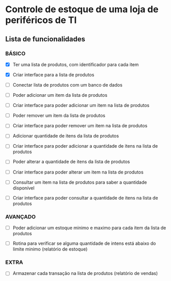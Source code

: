# Controle de estoque de uma loja de periféricos de TI

## Lista de funcionalidades

### BÁSICO

- [x] Ter uma lista de produtos, com identificador para cada item 
- [x] Criar interface para a lista de produtos

- [ ] Conectar lista de produtos com um banco de dados

- [ ] Poder adicionar um item da lista de produtos
- [ ] Criar interface para poder adicionar um item na lista de produtos

- [ ] Poder remover um item da lista de produtos 
- [ ] Criar interface para poder remover um item na lista de produtos

- [ ] Adicionar quantidade de itens da lista de produtos
- [ ] Criar interface para poder adicionar a quantidade de itens na lista de produtos

- [ ] Poder alterar a quantidade de itens da lista de produtos 
- [ ] Criar interface para poder alterar um item na lista de produtos

- [ ] Consultar um item na lista de produtos para saber a quantidade disponível
- [ ] Criar interface para poder consultar a quantidade de itens na lista de produtos


### AVANÇADO

- [ ] Poder adicionar um estoque minimo e maximo para cada item da lista de produtos
- [ ] Rotina para verificar se alguma quantidade de intens está abaixo do limite minimo (relatório de estoque)


### EXTRA

- [ ] Armazenar cada transação na lista de produtos (relatório de vendas)






